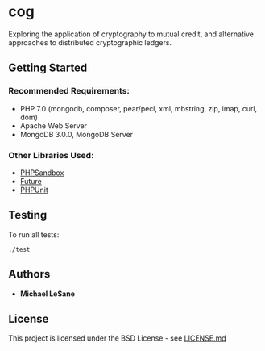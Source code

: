 # cog

Exploring the application of cryptography to mutual credit, and alternative approaches to distributed cryptographic ledgers.

## Getting Started

### Recommended Requirements:

* PHP 7.0 (mongodb, composer, pear/pecl, xml, mbstring, zip, imap, curl, dom)
* Apache Web Server
* MongoDB 3.0.0, MongoDB Server

### Other Libraries Used:

* [PHPSandbox](https://github.com/Corveda/PHPSandbox)
* [Future](https://github.com/mnlesane/future)
* [PHPUnit](https://github.com/sebastianbergmann/phpunit)

## Testing

To run all tests:

```
./test
```

## Authors

* **Michael LeSane**

## License

This project is licensed under the BSD License - see [LICENSE.md](LICENSE.md)

